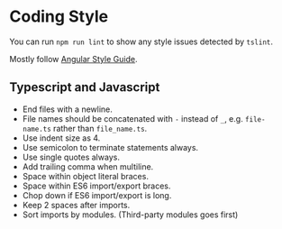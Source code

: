# Coding Style

You can run ``npm run lint`` to show any style issues detected by ``tslint``.

Mostly follow [Angular Style Guide](https://angular.io/guide/styleguide). 



## Typescript and Javascript

- End files with a newline.
- File names should be concatenated with ``-`` instead of ``_``, e.g. ``file-name.ts`` rather than ``file_name.ts``.
- Use indent size as 4.
- Use semicolon to terminate statements always.
- Use single quotes always.
- Add trailing comma when multiline.
- Space within object literal braces.
- Space within ES6 import/export braces.
- Chop down if ES6 import/export is long.
- Keep 2 spaces after imports.
- Sort imports by modules. (Third-party modules goes first)
